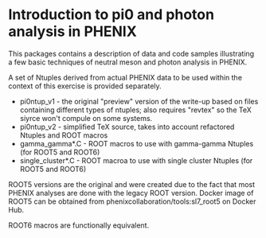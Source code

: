 # Introduction to pi0 and photon analysis in PHENIX

This packages contains a description of data and code samples illustrating
a few basic techniques of neutral meson and photon analysis in PHENIX.

A set of Ntuples derived from actual PHENIX data to be used within the
context of this exercise is provided separately.

* pi0ntup_v1 - the original "preview" version of the write-up based on files containing
different types of ntuples; also requires "revtex" so the TeX siyrce won't compule on some systems.
* pi0ntup_v2 - simplified TeX source, takes into account refactored Ntuples and ROOT macros
* gamma_gamma*.C - ROOT macros to use with gamma-gamma Ntuples (for ROOT5 and ROOT6)
* single_cluster*.C - ROOT macroa to use with single cluster Ntuples (for ROOT5 and ROOT6)

ROOT5 versions are the original and were created due to the fact that most PHENIX
analyses are done with the legacy ROOT version. Docker image
of ROOT5 can be obtained from phenixcollaboration/tools:sl7_root5 on Docker Hub.

ROOT6 macros are functionally equivalent.




